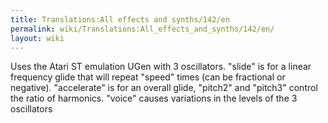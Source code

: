 ```yaml
---
title: Translations:All effects and synths/142/en
permalink: wiki/Translations:All_effects_and_synths/142/en/
layout: wiki
---
```


Uses the Atari ST emulation UGen with 3 oscillators. "slide" is for a
linear frequency glide that will repeat "speed" times (can be fractional
or negative). "accelerate" is for an overall glide, "pitch2" and
"pitch3" control the ratio of harmonics. "voice" causes variations in
the levels of the 3 oscillators
